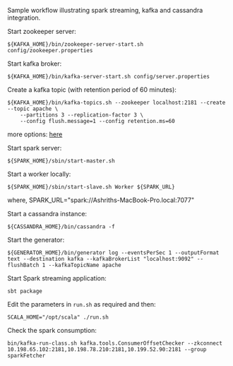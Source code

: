 Sample workflow illustrating spark streaming, kafka and cassandra integration.

Start zookeeper server:

```
${KAFKA_HOME}/bin/zookeeper-server-start.sh config/zookeeper.properties
```

Start kafka broker:

```
${KAFKA_HOME}/bin/kafka-server-start.sh config/server.properties
```

Create a kafka topic (with retention period of 60 minutes):

```
${KAFKA_HOME}/bin/kafka-topics.sh --zookeeper localhost:2181 --create --topic apache \
    --partitions 3 --replication-factor 3 \
    --config flush.message=1 --config retention.ms=60
```
more options: [here](http://kafka.apache.org/documentation.html#topic-config)

Start spark server:

```
${SPARK_HOME}/sbin/start-master.sh
```

Start a worker locally:

```
${SPARK_HOME}/sbin/start-slave.sh Worker ${SPARK_URL}
```
where, SPARK_URL="spark://Ashriths-MacBook-Pro.local:7077"

Start a cassandra instance:

```
${CASSANDRA_HOME}/bin/cassandra -f
```

Start the generator:

```
${GENERATOR_HOME}/bin/generator log --eventsPerSec 1 --outputFormat text --destination kafka --kafkaBrokerList "localhost:9092" --flushBatch 1 --kafkaTopicName apache
```

Start Spark streaming application:

```
sbt package
```

Edit the parameters in `run.sh` as required and then:

```
SCALA_HOME="/opt/scala" ./run.sh
```

Check the spark consumption:

```
bin/kafka-run-class.sh kafka.tools.ConsumerOffsetChecker --zkconnect 10.198.65.102:2181,10.198.78.210:2181,10.199.52.90:2181 --group sparkFetcher
```
